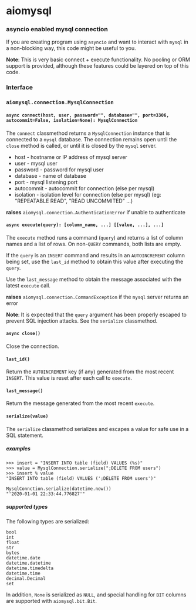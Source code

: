 # aiomysql

### asyncio enabled mysql connection

If you are creating program using `asyncio`
and want to interact with `mysql` in a non-blocking
way, this code might be useful to you.

**Note**: This is very basic connect + execute
functionality.
No pooling or ORM support is provided,
although these features could be layered
on top of this code.

### Interface

### `aiomysql.connection.MysqlConnection`

#### `async connect(host, user, password="", database="", port=3306, autocommit=False, isolation=None): MysqlConnection`

The `connect` classmethod returns a `MysqlConnection` instance that is connected to a `mysql` database.
The connection remains open until the `close` method is called, or until it is closed by the `mysql` server.

* host       - hostname or IP address of mysql server
* user       - mysql user
* password   - password for mysql user
* database   - name of database
* port       - mysql listening port
* autocommit - autocommit for connection (else per mysql)
* isolation  - isolation level for connection (else per mysql)
               (eg: "REPEATABLE READ", "READ UNCOMMITED" ...)

**raises** `aiomysql.connection.AuthenticationError` if unable to authenticate

#### `async execute(query): [column_name, ...] [[value, ...], ...]`

The `execute` method runs a command (`query`) and returns a list of column names and a list of rows.
On non-`QUERY` commands, both lists are empty.

If the `query` is an `INSERT` command and results in an `AUTOINCREMENT` column being set, use the `last_id` method to obtain this value after executing the `query`.

Use the `last_message` method to obtain the message associated with the latest `execute` call.

**raises** `aiomysql.connection.CommandException` if the `mysql` server returns an error

**Note**: It is expected that the `query` argument has been properly escaped to prevent SQL injection attacks. See the `serialize` classmethod.

#### `async close()`

Close the connection.

#### `last_id()`

Return the `AUTOINCREMENT` key (if any) generated from the most recent `INSERT`.
This value is reset after each call to `execute`.

#### `last_message()`

Return the message generated from the most recent `execute`.

#### `serialize(value)`

The `serialize` classmethod serializes and escapes a value for safe
use in a SQL statement.

##### examples

```
>>> insert = "INSERT INTO table (field) VALUES (%s)"
>>> value = MysqlConnection.serialize(";DELETE FROM users")
>>> insert % value
"INSERT INTO table (field) VALUES (';DELETE FROM users')"
```

```
MysqlConnction.serialize(datetime.now())
"'2020-01-01 22:33:44.776827'"
```

##### supported types

The following types are serialized:

```
bool
int
float
str
bytes
datetime.date
datetime.datetime
datetime.timedelta
datetime.time
decimal.Decimal
set
```

In addition, `None` is serialized as `NULL`, and
special handling for `BIT` columns are supported with
`aiomysql.bit.Bit`.

